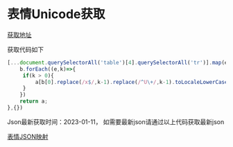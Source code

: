 # 表情Unicode获取

[获取地址](https://en.wikipedia.org/wiki/Emoji)

获取代码如下

```javascript
[...document.querySelectorAll('table')[4].querySelectorAll('tr')].map(e=>[...e.querySelectorAll('td')].map(e=>e.innerText)).filter(e=>e.length === 17 && /^U/.test(e[0])).reduce((a,b)=>{
    b.forEach((e,k)=>{
     if(k > 0){
         a[b[0].replace(/x$/,k-1).replace(/^U\+/,k-1).toLocaleLowerCase()] = e;
     }   
    })
    return a;
},{})
```

Json最新获取时间：2023-01-11， 如需要最新json请通过以上代码获取最新json

[表情JSON映射](./emoji.json)
